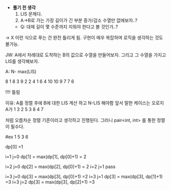 - **풀기 전 생각**
    1. LIS 문제다.
    2. A→B로 가는 가장 길이가 긴 부분 증가/감소 수열만 없애보자..?
    - Q: 대체 길이 몇 수준까지 지워야 한다고 볼 것인가..?

→ X 이런 식으로 푸는 건 완전 틀리게 됨. 구현이 매우 복잡하며 로직을 생각하는 것도 불가능.

JW: A에서 차례대로 도착하는 B의 값으로 수열을 만들어보자.
그리고 그 수열을 가지고 LIS를 생각해보자.

A: N- max(LIS)

8
1 8
3 9
2 2
4 1
6 4
10 10
9 7
7 6

!!!!
틀림

이유: A를 정렬 후에 B에 대한 LIS 계산 하고 N-LIS 해야함
앞서 말한 케이스는 오로지 A가 
1 3
2 5 
3 8
4 7

처럼 오름차순 정렬 기준이라고 생각하고 진행된다.
그러니 pair<int, int> 를 통한 정렬이 필수다.

















#ex
1 5 3 6

dp[0] =1

i=1 j=0
dp[1] = max(dp[1], dp[0]+1) = 2

i=2 j=0
dp[2] = max(dp[2], dp[0]+1) = 2
i=2 j=1 pass

i=3 j=0
dp[3] = max(dp[3], dp[0]+1) =2
i=3 j=1
dp[3] = max(dp[3], dp[1]+1) =3
i=3 j=2
dp[3] = max(dp[3], dp[2]+1) =3
